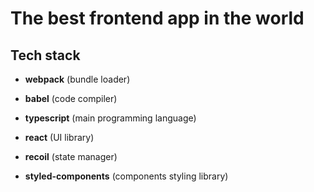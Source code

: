 # The best frontend app in the world

## Tech stack

- **webpack** (bundle loader)

- **babel** (code compiler)

- **typescript** (main programming language)

- **react** (UI library)

- **recoil** (state manager)

- **styled-components** (components styling library)
